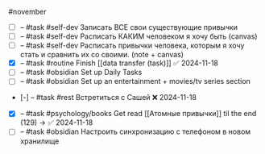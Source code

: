#november 

- [ ] – #task #self-dev Записать ВСЕ свои существующие привычки
- [ ] – #task #self-dev Расписать КАКИМ человеком я хочу быть (canvas)
- [ ] – #task #self-dev Расписать привычки человека, которым я хочу стать и сравнить их со своими. (note + canvas)
- [x] – #task #routine Finish [[data transfer (task)]] ✅ 2024-11-18
- [ ] – #task #obsidian Set up Daily Tasks
- [ ] – #task #obsidian Set up an entertainment + movies/tv series section
- [-] – #task #rest Встретиться с Сашей ❌ 2024-11-18
- [x] – #task #psychology/books Get read [[Атомные привычки]] til the end (129) -> ✅ 2024-11-18
- [ ] – #task #obsidian Настроить синхронизацию с телефоном в новом хранилище